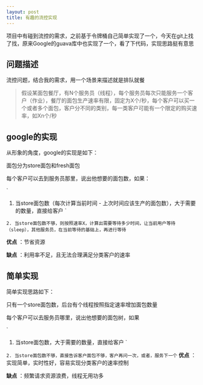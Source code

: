 ```yaml
---
layout: post
title: 有趣的流控实现
---
```


项目中有碰到流控的需求，之前基于令牌桶自己简单实现了一个，今天在git上找了找，原来Google的guava库中也实现了一个，看了下代码，实现思路挺有意思


## 问题描述

流控问题，结合我的需求，用一个场景来描述就是排队就餐


> 假设某面包餐厅，有N个服务员（线程），每个服务员每次只能服务一个客户（作业），餐厅的面包生产速率有限，固定为X个/秒，每个客户可以买一个或者多个面包，客户分不同的类别，每一类客户可能有一个限定的购买速率，如Xn个/秒

## google的实现


从形象的角度，google的实现是如下：

面包分为store面包和fresh面包

每个客户可以去到服务员那里，说出他想要的面包数，如果：

`
1. 当store面包数（每次计算当前时间 - 上次时间应该生产的面包数），大于需要的数量，直接给客户
`

`
2. 当store面包数不够，则按照速率X，计算出需要等待多少时间，让当前用户等待（sleep），其他服务员，在当前等待的基础上，再进行等待
`

**优点** ：节省资源

**缺点** ：利用率不足，且无法合理满足分类客户的速率


## 简单实现

简单实现思路如下：

只有一个store面包数，后台有个线程按照指定速率增加面包数量


每个客户可以去服务员哪里，说出他想要的面包树，如果


`
1. 当store面包数，大于需要的数量，直接给客户
`

`
2. 当store面包数不够，直接告诉客户面包不够，客户再问一次，或者，服务下一个
`
**优点** ：实现简单，实时性好，容易实现分类客户的速率控制

**缺点** ：频繁请求资源浪费，线程无用功多


